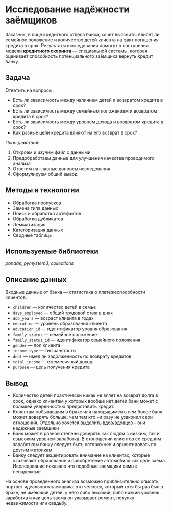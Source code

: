 # Исследование надёжности заёмщиков

Заказчик, в лице кредитного отдела банка, хочет выяснить: влияет ли семейное положение и количество детей клиента на факт погашения кредита в срок. Результаты исследования помогут в построении модели **кредитного скоринга** — специальной системы, которая оценивает способность потенциального заёмщика вернуть кредит банку.

## Задача
Ответить на вопросы:
  - Есть ли зависимость между наличием детей и возвратом кредита в срок?
  - Есть ли зависимость между семейным положением и возвратом кредита в срок?
  - Есть ли зависимость между уровнем дохода и возвратом кредита в срок?
  - Как разные цели кредита влияют на его возврат в срок?

*План действий*:
1. Откроем и изучим файл с данными
2. Предобработаем данные для улучшения качества проводимого анализа
3. Ответим на главные вопросы исследования
4. Сформулируем общий вывод

## Методы и технологии
- Обработка пропусков
- Замена типа данных
- Поиск и обработка артефактов
- Обработка дубликатов
- Лемматизация
- Категоризация данных
- Сводные таблицы

 ## Используемые библиотеки
*pandas, pymystem3, collections*

## Описание данных
Входные данные от банка — статистика о платёжеспособности клиентов.
- `children` — количество детей в семье
- `days_employed` — общий трудовой стаж в днях
- `dob_years` — возраст клиента в годах
- `education` — уровень образования клиента
- `education_id` — идентификатор уровня образования
- `family_status` — семейное положение
- `family_status_id` — идентификатор семейного положения
- `gender` — пол клиента
- `income_type` — тип занятости
- `debt` — имел ли задолженность по возврату кредитов
- `total_income` — ежемесячный доход
- `purpose` — цель получения кредита


## Вывод
- Количество детей практически никак не вляет на возврат долга в срок, однако клиентам у которых вообще нет детей банк может с большей уверенностью предоставить кредит.
- Клиентам побывавшим в браке или находящимся в нем более банк может доверять больше, чем тем кто ни разу не узаконил свои отношения. Отдельно хочется выделить вдов/вдовцов - они надежные заемщики
- Банк может в равной степени доверять как людям с низким, так и свысоким уровнем заработка. В отоношении клиентов со средним заработком банку следует быть осторожнее и ориентировать по другим метрикам.
- Банку следует акцентировать внимание на клиентах, которые указывают образование и приобретение автомобиля как цель заема. Исследование показало что подобные заемщики самые ненадежные.

На основе проведенного анализа возможно приблизительно описать портрет идеального заемщика: это человек, который хотя бы раз был в браке, не имеющий детей, у него либо высокий, либо низкий уровень заработка и как цель заема он указывает ремонт, покупку недвижимости или свадьбу.
